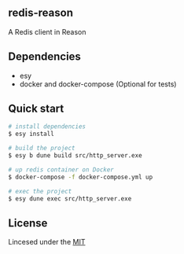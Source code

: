 ## redis-reason
A Redis client in Reason

## Dependencies
- esy
- docker and docker-compose (Optional for tests)

## Quick start
```bash
# install dependencies 
$ esy install

# build the project
$ esy b dune build src/http_server.exe

# up redis container on Docker
$ docker-compose -f docker-compose.yml up

# exec the project
$ esy dune exec src/http_server.exe
```

## License
Lincesed under the [MIT](https://github.com/samueldurantes/redis-reason/blob/master/LICENSE)
